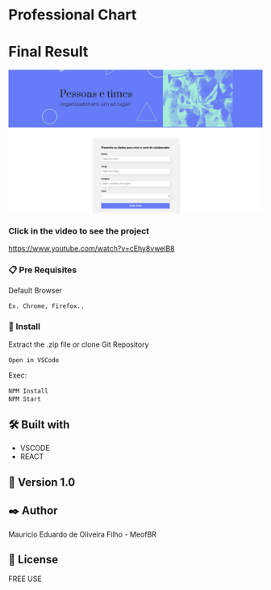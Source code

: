 # Professional Chart 


# Final Result
![Click to see the project](https://raw.githubusercontent.com/MeofBR/organo/master/thumbnail.jpg)

### Click in the video to see the project

https://www.youtube.com/watch?v=cEhy8vwelB8

### 📋 Pre Requisites

Default Browser

```
Ex. Chrome, Firefox..
```

### 🔧 Install

Extract the .zip file or clone Git Repository

```
Open in VSCode
```

Exec:

```
NPM Install
NPM Start
```

## 🛠️ Built with

* VSCODE
* REACT



## 📌 Version 1.0


## ✒️ Author

Mauricio Eduardo de Oliveira Filho - MeofBR



## 📄 License

FREE USE



